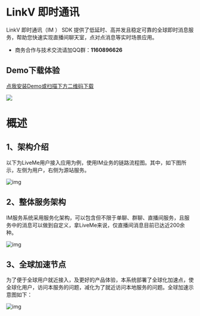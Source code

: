 # LinkV 即时通讯

LinkV 即时通讯（IM ） SDK 提供了低延时、高并发且稳定可靠的全球即时消息服务，帮助您快速实现直播间聊天室，点对点消息等实时场景应用。
* 商务合作与技术交流请加QQ群：**1160896626**

## Demo下载体验

[点我安装Demo或扫描下方二维码下载](https://www.pgyer.com/AcDn)

![](https://www.pgyer.com/app/qrcode/AcDn)



# 概述


## 1、架构介绍

以下为LiveMe用户接入应用为例，使用IM业务的链路流程图。其中，如下图所示，左侧为用户，右侧为源站服务。

![img](https://dl.linkv.io/doc/zh/android/im/images/im_chain_diagram.png)



## 2、整体服务架构

IM服务系统采用服务化架构，可以包含但不限于单聊、群聊、直播间服务，且服务中的消息可以做到自定义，拿LiveMe来说，仅直播间消息目前已达近200余种。

![img](https://dl.linkv.io/doc/zh/android/im/images/server_architecture.png)

## 3、全球加速节点

为了便于全球用户就近接入，及更好的产品体验，本系统部署了全球化加速点，使全球化用户，访问本服务的问题，减化为了就近访问本地服务的问题。全球加速示意图如下：

![img](https://dl.linkv.io/doc/zh/android/im/images/world_node.png)

